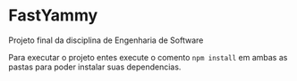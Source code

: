 # FastYammy
Projeto final da disciplina de Engenharia de Software

Para executar o projeto entes execute o comento `npm install` em ambas as pastas para poder instalar suas dependencias.
